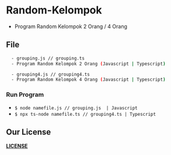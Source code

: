 # Random-Kelompok
- Program Random Kelompok 2 Orang / 4 Orang
## File
```bash
  - grouping.js // grouping.ts
  - Program Random Kelompok 2 Orang (Javascript | Typescript)
```

```bash
  - grouping4.js // grouping4.ts
  - Program Random Kelompok 4 Orang (Javascript | Typescript)
```
### Run Program
- `$ node namefile.js // grouping.js  | Javascript`
- `$ npx ts-node namefile.ts // grouping4.ts | Typescript`

## Our License
**[LICENSE](https://github.com/Codingers-Developer/Random-Kelompok/blob/main/LICENSE)**
